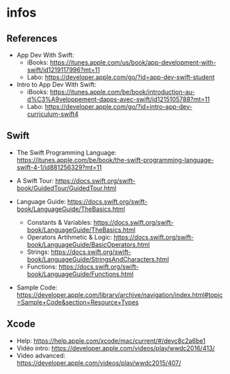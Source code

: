 # infos

## References
  - App Dev With Swift: 
    - iBooks: https://itunes.apple.com/us/book/app-development-with-swift/id1219117996?mt=11
    - Labo: https://developer.apple.com/go/?id=app-dev-swift-student
  - Intro to App Dev With Swift:
    - iBooks: https://itunes.apple.com/be/book/introduction-au-d%C3%A9veloppement-dapps-avec-swift/id1215105788?mt=11
    - Labo: https://developer.apple.com/go/?id=intro-app-dev-curriculum-swift4
    
## Swift
  - The Swift Programming Language: https://itunes.apple.com/be/book/the-swift-programming-language-swift-4-1/id881256329?mt=11
  
  - A Swift Tour: https://docs.swift.org/swift-book/GuidedTour/GuidedTour.html
  
  - Language Guide: https://docs.swift.org/swift-book/LanguageGuide/TheBasics.html
    - Constants & Variables: https://docs.swift.org/swift-book/LanguageGuide/TheBasics.html
    - Operators Artihmetic & Logic: https://docs.swift.org/swift-book/LanguageGuide/BasicOperators.html
    - Strings: https://docs.swift.org/swift-book/LanguageGuide/StringsAndCharacters.html
    - Functions: https://docs.swift.org/swift-book/LanguageGuide/Functions.html
    
  - Sample Code: https://developer.apple.com/library/archive/navigation/index.html#topic=Sample+Code&section=Resource+Types

## Xcode 
  - Help: https://help.apple.com/xcode/mac/current/#/devc8c2a6be1
  - Vidéo intro: https://developer.apple.com/videos/play/wwdc2016/413/
  - Video advanced: https://developer.apple.com/videos/play/wwdc2015/407/
